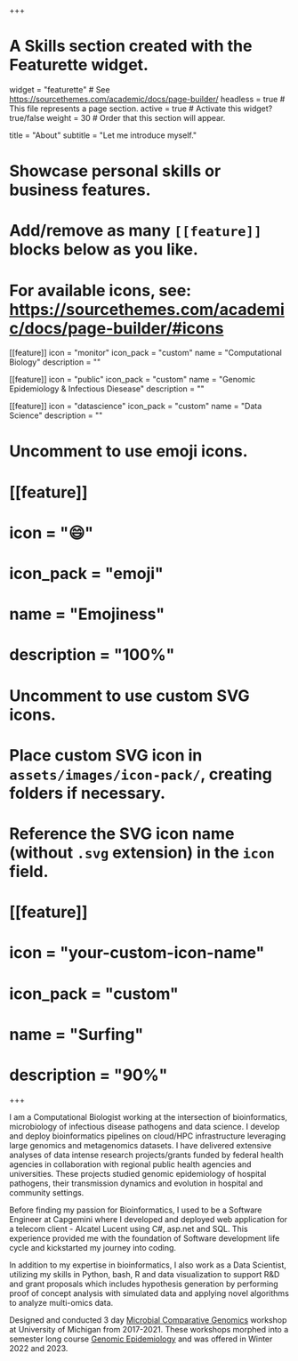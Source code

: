 +++
# A Skills section created with the Featurette widget.
widget = "featurette"  # See https://sourcethemes.com/academic/docs/page-builder/
headless = true  # This file represents a page section.
active = true  # Activate this widget? true/false
weight = 30  # Order that this section will appear.

title = "About"
subtitle = "Let me introduce myself."

# Showcase personal skills or business features.
# 
# Add/remove as many `[[feature]]` blocks below as you like.
# 
# For available icons, see: https://sourcethemes.com/academic/docs/page-builder/#icons

[[feature]]
  icon = "monitor"
  icon_pack = "custom"
  name = "Computational Biology"
  description = ""

[[feature]]
  icon = "public"
  icon_pack = "custom"
  name = "Genomic Epidemiology & Infectious Diesease"
  description = ""

[[feature]]
  icon = "datascience"
  icon_pack = "custom"
  name = "Data Science"
  description = "" 



  
# Uncomment to use emoji icons.
# [[feature]]
#  icon = ":smile:"
#  icon_pack = "emoji"
#  name = "Emojiness"
#  description = "100%"  

# Uncomment to use custom SVG icons.
# Place custom SVG icon in `assets/images/icon-pack/`, creating folders if necessary.
# Reference the SVG icon name (without `.svg` extension) in the `icon` field.
# [[feature]]
#  icon = "your-custom-icon-name"
#  icon_pack = "custom"
#  name = "Surfing"
#  description = "90%"

+++

I am a Computational Biologist working at the intersection of bioinformatics, microbiology of infectious disease pathogens and data science. I develop and deploy bioinformatics pipelines on cloud/HPC infrastructure leveraging large genomics and metagenomics datasets. I have delivered extensive analyses of data intense research projects/grants funded by federal health agencies in collaboration with regional public health agencies and universities. These projects studied genomic epidemiology of hospital pathogens, their transmission dynamics and evolution in hospital and community settings. 

Before finding my passion for Bioinformatics, I used to be a Software Engineer at Capgemini where I developed and deployed web application for a telecom client - Alcatel Lucent using C#, asp.net and SQL. This experience provided me with the foundation of  Software development life cycle and kickstarted my journey into coding. 

In addition to my expertise in bioinformatics, I also work as a Data Scientist, utilizing my skills in Python, bash, R and data visualization to support R&D and grant proposals which includes hypothesis generation by performing proof of concept analysis with simulated data and applying novel algorithms to analyze multi-omics data.

Designed and conducted 3 day [Microbial Comparative Genomics](https://comparative-genomics.readthedocs.io/en/latest/index.html) workshop at University of Michigan from 2017-2021. These workshops morphed into a semester long course [Genomic Epidemiology](https://github.com/Snitkin-Lab-Umich/MICRO582-EPI582-Winter-2023) and was offered in Winter 2022 and 2023.